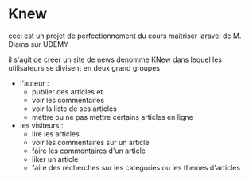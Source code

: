 # Knew
ceci est un projet de perfectionnement du cours maitriser laravel de M. Diams sur UDEMY 

il s'agit de creer  un site de news denomme KNew dans  lequel les utilisateurs se divisent en deux grand groupes
- l'auteur :
  * publier des articles et
  *  voir les commentaires
  *  voir la liste de ses articles
  *  mettre ou ne pas mettre certains articles en ligne
- les visiteurs :
  * lire les articles
  *  voir les commentaires sur un article
  *  faire les commentaires d'un article
  *  liker un article
  *  faire des recherches sur les categories ou les themes d'articles
